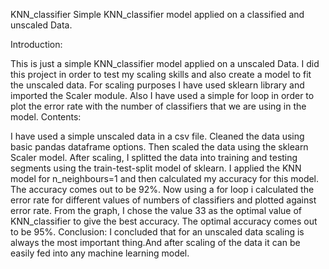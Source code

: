 KNN_classifier
Simple KNN_classifier model applied on a classified and unscaled Data.

Introduction:

This is just a simple KNN_classifier model applied on a unscaled Data.
I did this project in order to test my scaling skills and also create a model to fit the unscaled data.
For scaling purposes I have used sklearn library and imported the Scaler module.
Also I have used a simple for loop in order to plot the error rate with the number of classifiers that we are using in the model.
Contents:

I have used a simple unscaled data in a csv file.
Cleaned the data using basic pandas dataframe options.
Then scaled the data using the sklearn Scaler model.
After scaling, I splitted the data into training and testing segments using the train-test-split model of sklearn.
I applied the KNN model for n_neighbours=1 and then calculated my accuracy for this model.
The accuracy comes out to be 92%.
Now using a for loop i calculated the error rate for different values of numbers of classifiers and plotted against error rate.
From the graph, I chose the value 33 as the optimal value of KNN_classifier to give the best accuracy.
The optimal accuracy comes out to be 95%.
Conclusion: I concluded that for an unscaled data scaling is always the most important thing.And after scaling of the data it can be easily fed into any machine learning model.

